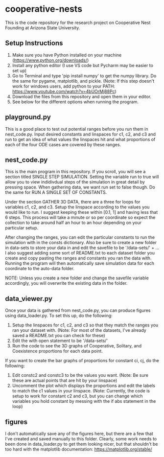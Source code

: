 # cooperative-nests

This is the code repository for the research project on Cooperative Nest Founding at Arizona State University.

## Setup Instructions
1) Make sure you have Python installed on your machine (https://www.python.org/downloads/)
2) Install any python editor (I use VS code but Pycharm may be easier to set up)
3) Go to Terminal and type 'pip install numpy' to get the numpy library.
   Do the same for pygame, matplotlib, and pickle.
   (Note: If this step doesn't work for windows users, add python to your PATH: https://www.youtube.com/watch?v=4bUOrMj88Pc)
4) Download the files from this repository and open them in your editor.
5) See below for the different options when running the program.

## playground.py
This is a good place to test out potential ranges before you run them in nest_code.py. Input desired constants and linspaces for c1, c2, and c3
and run to get an idea of what values the linspaces hit and what proportions of each of the four ODE cases are covered by these ranges.

## nest_code.py
This is the main program in this repository. If you scroll, you will see a section titled SINGLE STEP SIMULATION. Setting the variable run to true
will allow you to view indidivdual steps of the simulation in great detail by pressing space. When gathering data, we want run set to false though.
Do the same for RUN A SINGLE SET OF CONSTANTS.

Under the section GATHER 3D DATA, there are a three for loops for variables c1, c2, and c3. Setup the linspace according to the values you would like to run.
I suggest keeping these within [0.1, 1] and having less that 6 steps. This process will take a minute or so per coordinate so expect the collection to take around
half an hour to an hour depending on your particular setup. 

After changing the ranges, you can edit the particular constants to run the simulation with in the consts dictionary. Also be sure to create a new folder in
data-sets to store your data in and edit the savefile to be '/data-sets/<FOLDER NAME>' + ...
I also suggest adding some sort of README.txt to each dataset folder you create and copy pasting the ranges and constants you ran the data with.
Running the program will then automatically save simulation data for each coordinate to the auto-data folder.

NOTE: Unless you create a new folder and change the savefile variable accordingly, you will overwrite the existing data in the folder.

## data_viewer.py
Once your data is gathered from nest_code.py, you can produce figures using data_loader.py. To set this up, do the following:
   1) Setup the linspaces for c1, c2, and c3 so that they match the ranges you ran your dataset with.
      (Note: For most of the datasets, I've already saved a README.txt you can check for these)
   2) Edit the with open statement to be '/data-sets/<FOLDER NAME>'
   3) Run the code to see the 3D graphs of Cooperative, Solitary, and Coexistence proportions for each data point.

If you want to create the bar graphs of proportions for constant ci, cj, do the following:
   1) Edit constc2 and constc3 to be the values you want. 
      (Note: Be sure these are actual points that are hit by your linspace)
   2) Uncomment the plot which displays the proportions and edit the labels to match the c1 values in your linspace.
   (Note: Currently, the code is setup to work for constant c2 and c3, but you can change which variables you hold constant by messing with
      the if abs statement in the loop)

## figures
I don't automatically save any of the figures here, but there are a few that I've created and saved manually to this folder. Clearly, some work needs to been done
in data_loader.py to get them looking nicer, but that shouldn't be too hard with the matplotlib documentation: https://matplotlib.org/stable/
